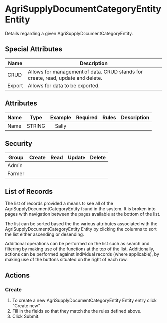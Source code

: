 # AgriSupplyDocumentCategoryEntity Entity

Details regarding a given AgriSupplyDocumentCategoryEntity.

## Special Attributes

| Name   | Description                                                                     |
| ------ | ------------------------------------------------------------------------------- |
| CRUD   | Allows for management of data. CRUD stands for create, read, update and delete. |
| Export | Allows for data to be exported.                                                 |

## Attributes

| Name |  Type  | Example |        Required         | Rules     | Description |
| ---- | :----: | :-----: | :---------------------: | --------- | ----------- |
| Name | STRING |  Sally  | <i class="fa fa-times"> | <ul></ul> |             |

## Security

| Group  |         Create          |          Read           |         Update          |         Delete          |
| ------ | :---------------------: | :---------------------: | :---------------------: | :---------------------: |
| Admin  | <i class="fa fa-check"> | <i class="fa fa-check"> | <i class="fa fa-check"> | <i class="fa fa-check"> |
| Farmer | <i class="fa fa-times"> | <i class="fa fa-check"> | <i class="fa fa-times"> | <i class="fa fa-times"> |

## List of Records

The list of records provided a means to see all of the AgriSupplyDocumentCategoryEntity found in the system. It is broken into pages with navigation between the pages available at the bottom of the list.

The list can be sorted based the the various attributes associated with the AgriSupplyDocumentCategoryEntity Entity by clicking the columns to sort the list either ascending or desending.

Additional operations can be performed on the list such as search and filtering by making use of the functions at the top of the list. Additionally, actions can be performed against individual records (where applicable),
by making use of the buttons situated on the right of each row.

## Actions

### Create

1. To create a new AgriSupplyDocumentCategoryEntity Entity entry click "Create new"
2. Fill in the fields so that they match the the rules defined above.
3. Click Submit.
